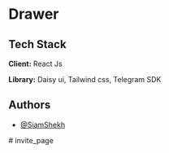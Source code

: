 
# Drawer 











## Tech Stack

**Client:** React Js

**Library:** Daisy ui, Tailwind css, Telegram SDK


## Authors

- [@SiamShekh](https://www.github.com/SiamShekh)

#   i n v i t e _ p a g e  
 